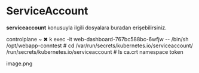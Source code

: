 # ServiceAccount
**serviceaccount** konusuyla ilgili dosyalara buradan erişebilirsiniz.

controlplane ~ ✖ k exec -it web-dashboard-767bc588bc-6wfjw -- /bin/sh
/opt/webapp-conntest # cd /var/run/secrets/kubernetes.io/serviceaccount/
/run/secrets/kubernetes.io/serviceaccount # ls
ca.crt     namespace  token

image.png

# 
